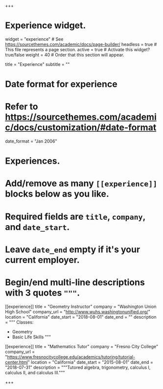+++
# Experience widget.
widget = "experience"  # See https://sourcethemes.com/academic/docs/page-builder/
headless = true  # This file represents a page section.
active = true  # Activate this widget? true/false
weight = 40  # Order that this section will appear.

title = "Experience"
subtitle = ""

# Date format for experience
#   Refer to https://sourcethemes.com/academic/docs/customization/#date-format
date_format = "Jan 2006"

# Experiences.
#   Add/remove as many `[[experience]]` blocks below as you like.
#   Required fields are `title`, `company`, and `date_start`.
#   Leave `date_end` empty if it's your current employer.
#   Begin/end multi-line descriptions with 3 quotes `"""`.
[[experience]]
  title = "Geometry Instructor"
  company = "Washington Union High School"
  company_url = "http://www.wuhs.washingtonunified.org/"
  location = "California"
  date_start = "2018-08-01"
  date_end = ""
  description = """
  Classes:
  
  * Geometry
  * Basic Life Skills
  """

[[experience]]
  title = "Mathematics Tutor"
  company = "Fresno City College"
  company_url = "https://www.fresnocitycollege.edu/academics/tutoring/tutorial-center.html"
  location = "California"
  date_start = "2015-08-01"
  date_end = "2018-07-31"
  description = """Tutored algebra, trigonometry, calculus I, calculus II, and calculus III."""

+++
